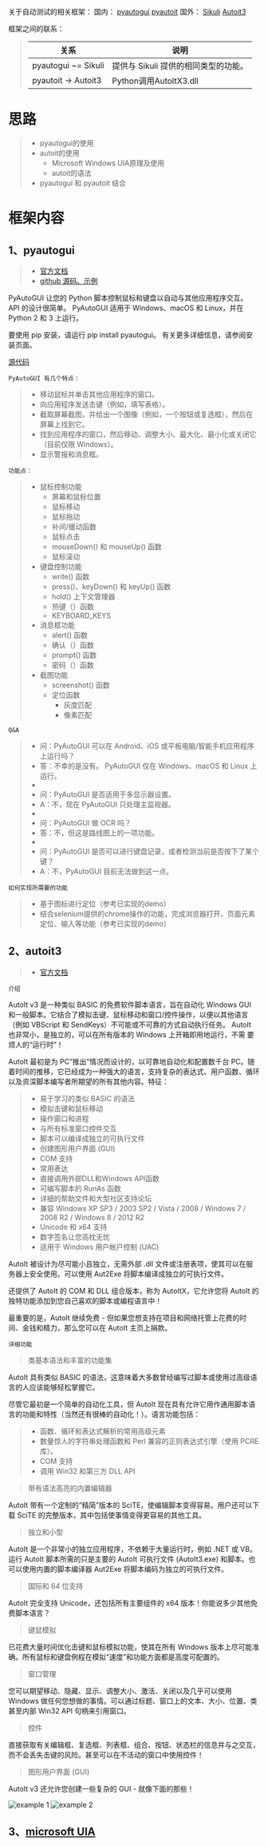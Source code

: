 关于自动测试的相关框架：
    国内：
        [pyautogui](https://pyautogui.readthedocs.io/en/latest/index.html)
        [pyautoit](https://pypi.org/project/PyAutoIt/)
    国外：
        [Sikuli](http://www.sikuli.org/)
        [Autoit3](https://www.autoitscript.com/autoit3/docs/)
        
框架之间的联系：
>   关系 | 说明
>   --- | ---
>   pyautogui ~= Sikuli | 提供与 Sikuli 提供的相同类型的功能。
>   pyautoit  -> Autoit3 | Python调用AutoItX3.dll

# 思路
> * pyautogui的使用
> * autoit的使用
>   * Microsoft Windows UIA原理及使用
>   * autoit的语法
> * pyautogui 和 pyautoit 结合

# 框架内容

## 1、pyautogui
> * [官方文档](https://pyautogui.readthedocs.io/en/latest/)
> * [github 源码、示例](https://github.com/asweigart/pyautogui)

PyAutoGUI 让您的 Python 脚本控制鼠标和键盘以自动与其他应用程序交互。 API 的设计很简单。 PyAutoGUI 适用于 Windows、macOS 和 Linux，并在 
Python 2 和 3 上运行。

要使用 pip 安装，请运行 pip install pyautogui。 有关更多详细信息，请参阅安装页面。

[源代码](https://github.com/asweigart/pyautogui)

    PyAutoGUI 有几个特点：
> * 移动鼠标并单击其他应用程序的窗口。
> * 向应用程序发送击键（例如，填写表格）。
> * 截取屏幕截图，并给出一个图像（例如，一个按钮或复选框），然后在屏幕上找到它。
> * 找到应用程序的窗口，然后移动、调整大小、最大化、最小化或关闭它（目前仅限 Windows）。
> * 显示警报和消息框。

    功能点：
> * 鼠标控制功能
>   * 屏幕和鼠标位置
>   * 鼠标移动
>   * 鼠标拖动
>   * 补间/缓动函数
>   * 鼠标点击
>   * mouseDown() 和 mouseUp() 函数
>   * 鼠标滚动
> * 键盘控制功能
>   * write() 函数
>   * press()、keyDown() 和 keyUp() 函数
>   * hold() 上下文管理器
>   * 热键（）函数
>   * KEYBOARD_KEYS
> * 消息框功能
>   * alert() 函数
>   * 确认（）函数
>   * prompt() 函数
>   * 密码（）函数
> * 截图功能
>   * screenshot() 函数
>   * 定位函数
>       * 灰度匹配
>       * 像素匹配

    Q&A
> * 问：PyAutoGUI 可以在 Android、iOS 或平板电脑/智能手机应用程序上运行吗？
> * 答：不幸的是没有。 PyAutoGUI 仅在 Windows、macOS 和 Linux 上运行。
> * 
> * 问：PyAutoGUI 是否适用于多显示器设置。
> * A：不，现在 PyAutoGUI 只处理主监视器。
> * 
> * 问：PyAutoGUI 做 OCR 吗？
> * 答：不，但这是路线图上的一项功能。
> * 
> * 问：PyAutoGUI 是否可以进行键盘记录，或者检测当前是否按下了某个键？
> * A：不，PyAutoGUI 目前无法做到这一点。

    如何实现所需要的功能
> * 基于图标进行定位（参考已实现的demo）
> * 结合selenium提供的chrome操作的功能，完成浏览器打开、页面元素定位、输入等功能（参考已实现的demo）

## 2、autoit3  
> * [官方文档](https://www.autoitscript.com/autoit3/docs/)

    介绍
AutoIt v3 是一种类似 BASIC 的免费软件脚本语言，旨在自动化 Windows GUI 和一般脚本。它结合了模拟击键、鼠标移动和窗口/控件操作，以便以其他语言
（例如 VBScript 和 SendKeys）不可能或不可靠的方式自动执行任务。 AutoIt 也非常小，是独立的，可以在所有版本的 Windows 上开箱即用地运行，不需
要烦人的“运行时”！

AutoIt 最初是为 PC“推出”情况而设计的，以可靠地自动化和配置数千台 PC。随着时间的推移，它已经成为一种强大的语言，支持复杂的表达式、用户函数、循环
以及资深脚本编写者所期望的所有其他内容。特征：

> * 易于学习的类似 BASIC 的语法
> * 模拟击键和鼠标移动
> * 操作窗口和进程
> * 与所有标准窗口控件交互
> * 脚本可以编译成独立的可执行文件
> * 创建图形用户界面 (GUI)
> * COM 支持
> * 常用表达
> * 直接调用外部DLL和Windows API函数
> * 可编写脚本的 RunAs 函数
> * 详细的帮助文件和大型社区支持论坛
> * 兼容 Windows XP SP3 / 2003 SP2 / Vista / 2008 / Windows 7 / 2008 R2 / Windows 8 / 2012 R2
> * Unicode 和 x64 支持
> * 数字签名让您高枕无忧
> * 适用于 Windows 用户帐户控制 (UAC)

AutoIt 被设计为尽可能小且独立，无需外部 .dll 文件或注册表项，使其可以在服务器上安全使用。可以使用 Aut2Exe 将脚本编译成独立的可执行文件。

还提供了 AutoIt 的 COM 和 DLL 组合版本，称为 AutoItX，它允许您将 AutoIt 的独特功能添加到您自己喜欢的脚本或编程语言中！

最重要的是，AutoIt 继续免费 - 但如果您想支持在项目和网络托管上花费的时间、金钱和精力，那么您可以在 AutoIt 主页上捐款。

    详细功能

> 类基本语法和丰富的功能集

AutoIt 具有类似 BASIC 的语法，这意味着大多数曾经编写过脚本或使用过高级语言的人应该能够轻松掌握它。

尽管它最初是一个简单的自动化工具，但 AutoIt 现在具有允许它用作通用脚本语言的功能和特性（当然还有很棒的自动化！）。语言功能包括：

> * 函数、循环和表达式解析的常用高级元素
> * 数量惊人的字符串处理函数和 Perl 兼容的正则表达式引擎（使用 PCRE 库）。
> * COM 支持
> * 调用 Win32 和第三方 DLL API


> 带有语法高亮的内置编辑器

AutoIt 带有一个定制的“精简”版本的 SciTE，使编辑脚本变得容易。用户还可以下载 SciTE 的完整版本，其中包括使事情变得更容易的其他工具。


> 独立和小型

AutoIt 是一个非常小的独立应用程序，不依赖于大量运行时，例如 .NET 或 VB。运行 AutoIt 脚本所需的只是主要的 AutoIt 可执行文件 (AutoIt3.exe) 和脚本。也可以使用内置的脚本编译器 Aut2Exe 将脚本编码为独立的可执行文件。


> 国际和 64 位支持

AutoIt 完全支持 Unicode，还包括所有主要组件的 x64 版本！你能说多少其他免费脚本语言？

> 键鼠模拟

已花费大量时间优化击键和鼠标模拟功能，使其在所有 Windows 版本上尽可能准确。所有鼠标和键盘例程在模拟“速度”和功能方面都是高度可配置的。

> 窗口管理

您可以期望移动、隐藏、显示、调整大小、激活、关闭以及几乎可以使用 Windows 做任何您想做的事情。可以通过标题、窗口上的文本、大小、位置、类甚至内部 Win32 API 句柄来引用窗口。

> 控件

直接获取有关编辑框、复选框、列表框、组合、按钮、状态栏的信息并与之交互，而不会丢失击键的风险。甚至可以在不活动的窗口中使用控件！

> 图形用户界面 (GUI)

AutoIt v3 还允许您创建一些复杂的 GUI - 就像下面的那些！

![example 1](./images/gui_eg1.png) ![example 2](./images/gui_eg2.png)

## 3、[microsoft UIA](./Windows_accessible_API_reference.md)

